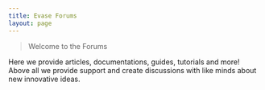 ```yaml
---
title: Evase Forums
layout: page
---
```


> Welcome to the Forums

Here we provide articles, documentations, guides, tutorials and more! Above all we provide support and create discussions with like minds about new innovative ideas.



